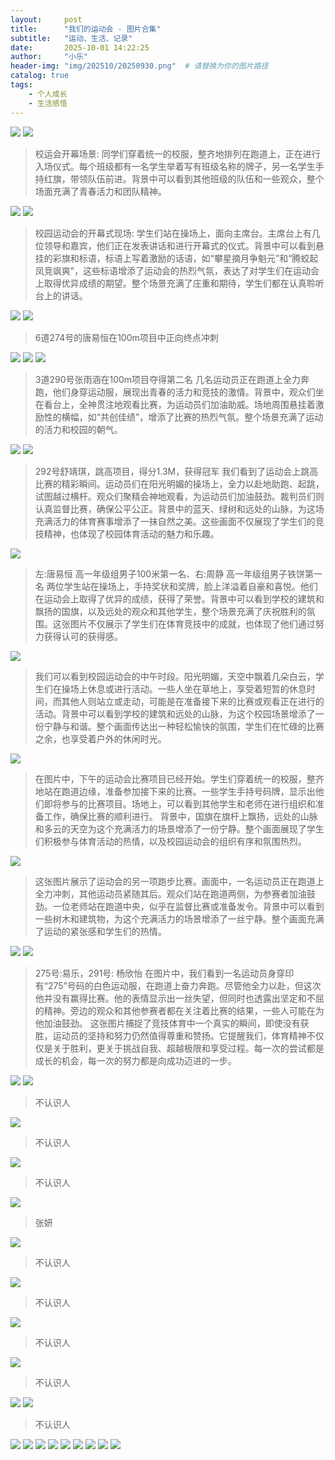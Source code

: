 ```yaml
---
layout:     post
title:      "我们的运动会 - 图片合集"
subtitle:   "运动、生活、记录"
date:       2025-10-01 14:22:25
author:     "小乐"
header-img: "img/202510/20250930.png"  # 请替换为你的图片路径
catalog: true
tags:
    - 个人成长
    - 生活感悟
---
```


![](https://mtcxlg6x.cn-nb1.rainapp.top/img1.jpg)
![](https://mtcxlg6x.cn-nb1.rainapp.top/img3.jpg)

> 校运会开幕场景: 同学们穿着统一的校服，整齐地排列在跑道上，正在进行入场仪式。每个班级都有一名学生举着写有班级名称的牌子，另一名学生手持红旗，带领队伍前进。背景中可以看到其他班级的队伍和一些观众，整个场面充满了青春活力和团队精神。

![](https://mtcxlg6x.cn-nb1.rainapp.top/img5.jpg)
![](https://mtcxlg6x.cn-nb1.rainapp.top/img7.jpg)

> 校园运动会的开幕式现场: 学生们站在操场上，面向主席台。主席台上有几位领导和嘉宾，他们正在发表讲话和进行开幕式的仪式。背景中可以看到悬挂的彩旗和标语，标语上写着激励的话语，如“攀星摘月争魁元”和“腾蛟起凤竞飒爽”，这些标语增添了运动会的热烈气氛，表达了对学生们在运动会上取得优异成绩的期望。整个场景充满了庄重和期待，学生们都在认真聆听台上的讲话。

![](https://mtcxlg6x.cn-nb1.rainapp.top/img8.jpg)
![](https://mtcxlg6x.cn-nb1.rainapp.top/img9.jpg)

> 6道274号的唐易恒在100m项目中正向终点冲刺

![](https://mtcxlg6x.cn-nb1.rainapp.top/img10.jpg)
![](https://mtcxlg6x.cn-nb1.rainapp.top/img11.jpg)
![](https://mtcxlg6x.cn-nb1.rainapp.top/img12.jpg)

> 3道290号张雨涵在100m项目夺得第二名
> 几名运动员正在跑道上全力奔跑，他们身穿运动服，展现出青春的活力和竞技的激情。背景中，观众们坐在看台上，全神贯注地观看比赛，为运动员们加油助威。场地周围悬挂着激励性的横幅，如“共创佳绩”，增添了比赛的热烈气氛。整个场景充满了运动的活力和校园的朝气。

![](https://mtcxlg6x.cn-nb1.rainapp.top/img13.jpg)
![](https://mtcxlg6x.cn-nb1.rainapp.top/img15.jpg)

> 292号舒靖琪，跳高项目，得分1.3M，获得冠军
> 我们看到了运动会上跳高比赛的精彩瞬间。运动员们在阳光明媚的操场上，全力以赴地助跑、起跳，试图越过横杆。观众们聚精会神地观看，为运动员们加油鼓劲。裁判员们则认真监督比赛，确保公平公正。背景中的蓝天、绿树和远处的山脉，为这场充满活力的体育赛事增添了一抹自然之美。这些画面不仅展现了学生们的竞技精神，也体现了校园体育活动的魅力和乐趣。

![](https://mtcxlg6x.cn-nb1.rainapp.top/img19.jpg)

> 左:唐易恒 高一年级组男子100米第一名、右:周静 高一年级组男子铁饼第一名
> 两位学生站在操场上，手持奖状和奖牌，脸上洋溢着自豪和喜悦。他们在运动会上取得了优异的成绩，获得了荣誉。背景中可以看到学校的建筑和飘扬的国旗，以及远处的观众和其他学生，整个场景充满了庆祝胜利的氛围。这张图片不仅展示了学生们在体育竞技中的成就，也体现了他们通过努力获得认可的获得感。

![](https://mtcxlg6x.cn-nb1.rainapp.top/img22.jpg)

> 我们可以看到校园运动会的中午时段。阳光明媚，天空中飘着几朵白云，学生们在操场上休息或进行活动。一些人坐在草地上，享受着短暂的休息时间，而其他人则站立或走动，可能是在准备接下来的比赛或观看正在进行的活动。背景中可以看到学校的建筑和远处的山脉，为这个校园场景增添了一份宁静与和谐。整个画面传达出一种轻松愉快的氛围，学生们在忙碌的比赛之余，也享受着户外的休闲时光。

![](https://mtcxlg6x.cn-nb1.rainapp.top/img23.jpg)

> 在图片中，下午的运动会比赛项目已经开始。学生们穿着统一的校服，整齐地站在跑道边缘，准备参加接下来的比赛。一些学生手持号码牌，显示出他们即将参与的比赛项目。场地上，可以看到其他学生和老师在进行组织和准备工作，确保比赛的顺利进行。
> 背景中，国旗在旗杆上飘扬，远处的山脉和多云的天空为这个充满活力的场景增添了一份宁静。整个画面展现了学生们积极参与体育活动的热情，以及校园运动会的组织有序和氛围热烈。

![](https://mtcxlg6x.cn-nb1.rainapp.top/img24.jpg)

>这张图片展示了运动会的另一项跑步比赛。画面中，一名运动员正在跑道上全力冲刺，其他运动员紧随其后。观众们站在跑道两侧，为参赛者加油鼓劲。一位老师站在跑道中央，似乎在监督比赛或准备发令。背景中可以看到一些树木和建筑物，为这个充满活力的场景增添了一丝宁静。整个画面充满了运动的紧张感和学生们的热情。

![](https://mtcxlg6x.cn-nb1.rainapp.top/img25.jpg)
![](https://mtcxlg6x.cn-nb1.rainapp.top/img27.jpg)

> 275号:易乐，291号: 杨欣怡
> 在图片中，我们看到一名运动员身穿印有“275”号码的白色运动服，在跑道上奋力奔跑。尽管他全力以赴，但这次他并没有赢得比赛。他的表情显示出一丝失望，但同时也透露出坚定和不屈的精神。旁边的观众和其他参赛者都在关注着比赛的结果，一些人可能在为他加油鼓劲。
> 这张图片捕捉了竞技体育中一个真实的瞬间，即使没有获胜，运动员的坚持和努力仍然值得尊重和赞扬。它提醒我们，体育精神不仅仅是关于胜利，更关于挑战自我、超越极限和享受过程。每一次的尝试都是成长的机会，每一次的努力都是向成功迈进的一步。

![](https://mtcxlg6x.cn-nb1.rainapp.top/img29.jpg)
![](https://mtcxlg6x.cn-nb1.rainapp.top/img30.jpg)

> 不认识人

![](https://mtcxlg6x.cn-nb1.rainapp.top/img33.jpg)

> 不认识人

![](https://mtcxlg6x.cn-nb1.rainapp.top/img34.jpg)

> 不认识人

![](https://mtcxlg6x.cn-nb1.rainapp.top/img35.jpg)

> 张妍

![](https://mtcxlg6x.cn-nb1.rainapp.top/img36.jpg)

> 不认识人

![](https://mtcxlg6x.cn-nb1.rainapp.top/img37.jpg)

> 不认识人

![](https://mtcxlg6x.cn-nb1.rainapp.top/img38.jpg)

> 不认识人

![](https://mtcxlg6x.cn-nb1.rainapp.top/img39.jpg)

> 不认识人

![](https://mtcxlg6x.cn-nb1.rainapp.top/img40.jpg)
![](https://mtcxlg6x.cn-nb1.rainapp.top/img43.jpg)

> 不认识人

![](http://127.0.0.1:8080/img50.jpg)
![](http://127.0.0.1:8080/img51.jpg)
![](http://127.0.0.1:8080/img52.jpg)
![](http://127.0.0.1:8080/img53.jpg)
![](http://127.0.0.1:8080/img54.jpg)
![](http://127.0.0.1:8080/img55.jpg)
![](http://127.0.0.1:8080/img56.jpg)
![](http://127.0.0.1:8080/img57.jpg)
![](http://127.0.0.1:8080/img58.jpg)